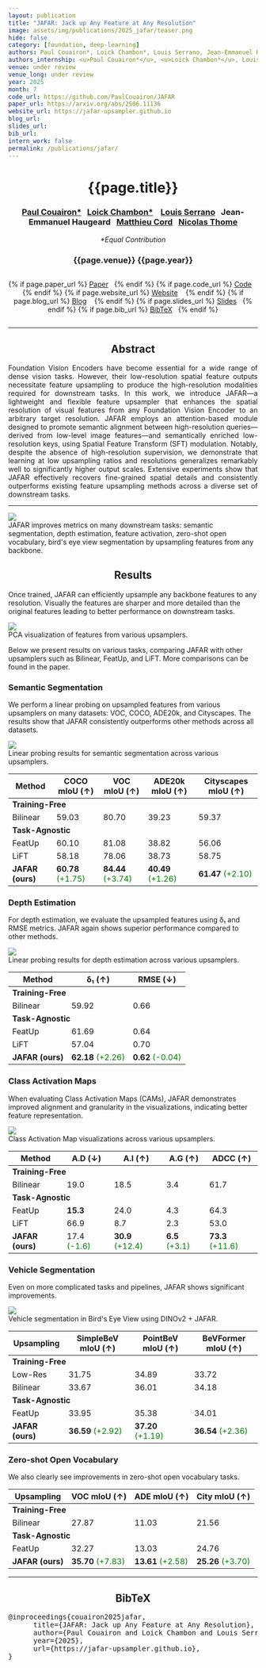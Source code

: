 ```yaml
---
layout: publication
title: "JAFAR: Jack up Any Feature at Any Resolution"
image: assets/img/publications/2025_jafar/teaser.png
hide: false
category: [foundation, deep-learning]
authors: Paul Couairon*, Loick Chambon*, Louis Serrano, Jean-Emmanuel Haugeard, Matthieu Cord, Nicolas Thome
authors_internship: <u>Paul Couairon*</u>, <u>Loick Chambon*</u>, Louis Serrano, Jean-Emmanuel Haugeard, Matthieu Cord, Nicolas Thome
venue: under review
venue_long: under review
year: 2025
month: 7
code_url: https://github.com/PaulCouairon/JAFAR
paper_url: https://arxiv.org/abs/2506.11136
website_url: https://jafar-upsampler.github.io
blog_url:
slides_url:
bib_url:
intern_work: false
permalink: /publications/jafar/
---
```


<h1 align="center"> {{page.title}} </h1>
<!-- Simple call of authors -->
<!-- <h3 align="center"> {{page.authors}} </h3> -->
<!-- Alternatively you can add links to author pages -->
<h3 align="center">  <a href="https://scholar.google.fr/citations?user=yQRnP7YAAAAJ&hl=fr">Paul Couairon*</a>&nbsp;&nbsp; <a href="https://loickch.github.io/">Loick Chambon*</a> &nbsp;&nbsp; <a href="https://scholar.google.com/citations?user=fKlo-lUAAAAJ&hl=fr">Louis Serrano</a>&nbsp;&nbsp; <a>Jean-Emmanuel Haugeard</a>&nbsp;&nbsp; <a href="https://cord.isir.upmc.fr/">Matthieu Cord</a>&nbsp;&nbsp; <a href="https://thome.isir.upmc.fr">Nicolas Thome</a></h3>

<p align="center"><em>*Equal Contribution</em></p>
<h3 align="center"> {{page.venue}} {{page.year}} </h3>

<div class="row justify-content-center">
  <div class="column">
      <p align="center">
      {% if page.paper_url %}
      <a href="{{ page.paper_url }}"><i class="far fa-file-pdf"></i> Paper</a>&nbsp;&nbsp;
      {% endif %}
      {% if page.code_url %}
      <a href="{{ page.code_url }}"><i class="fab fa-github"></i> Code</a> &nbsp;&nbsp;
      {% endif %}
      {% if page.website_url %}
      <a href="{{ page.website_url }}"><i class="fas fa-globe"></i> Website</a> &nbsp;&nbsp;
      {% endif %}
      {% if page.blog_url %}
      <a href="{{ page.blog_url }}"><i class="fab fa-blogger"></i> Blog</a> &nbsp;&nbsp;
      {% endif %}
      {% if page.slides_url %}
      <a href="{{ page.slides_url }}"><i class="far fa-file-pdf"></i> Slides</a>&nbsp;&nbsp;
      {% endif %}
      {% if page.bib_url %}
      <a href="{{ page.bib_url}}"><i class="far fa-file-alt"></i> BibTeX</a>&nbsp;&nbsp;
      {% endif %}
    </p>
  </div>
</div>

<hr>

<h2 align="center"> Abstract</h2>

<p align="justify">Foundation Vision Encoders have become essential for a wide range of dense vision tasks. However, their low-resolution spatial feature outputs necessitate feature upsampling to produce the high-resolution modalities required for downstream tasks. In this work, we introduce JAFAR—a lightweight and flexible feature upsampler that enhances the spatial resolution of visual features from any Foundation Vision Encoder to an arbitrary target resolution. JAFAR employs an attention-based module designed to promote semantic alignment between high-resolution queries—derived from low-level image features—and semantically enriched low-resolution keys, using Spatial Feature Transform (SFT) modulation. Notably, despite the absence of high-resolution supervision, we demonstrate that learning at low upsampling ratios and resolutions generalizes remarkably well to significantly higher output scales. Extensive experiments show that JAFAR effectively recovers fine-grained spatial details and consistently outperforms existing feature upsampling methods across a diverse set of downstream tasks.</p>

<hr>

<div class="row">
    <div class="col-sm mt-3 mt-md-0">
        <img src="../../assets/img/publications/2025_jafar/teaser.png" class="img-fluid rounded z-depth-1"/>
        <div class="caption">
            JAFAR improves metrics on many downstream tasks: semantic segmentation, depth estimation, feature activation, zero-shot open vocabulary, bird's eye view segmentation by upsampling features from any backbone.
        </div>
    </div>
</div>


<h2 align="center">Results</h2>

Once trained, JAFAR can efficiently upsample any backbone features to any resolution. Visually the features are sharper and more detailed than the original features leading to better performance on downstream tasks. 

<div class="row">
    <div class="col-sm mt-3 mt-md-0">
        <img src="../../assets/img/publications/2025_jafar/pca.png" class="img-fluid rounded z-depth-1"/>
        <div class="caption">
            PCA visualization of features from various upsamplers.
        </div>
    </div>
</div>

Below we present results on various tasks, comparing JAFAR with other upsamplers such as Bilinear, FeatUp, and LiFT. More comparisons can be found in the paper.

<h3>Semantic Segmentation</h3>

We perform a linear probing on upsampled features from various upsamplers on many datasets: VOC, COCO, ADE20k, and Cityscapes. The results show that JAFAR consistently outperforms other methods across all datasets.

<div class="row">
    <div class="col-sm mt-3 mt-md-0">
        <img src="../../assets/img/publications/2025_jafar/segmentation.png" class="img-fluid rounded z-depth-1"/>
        <div class="caption">
            Linear probing results for semantic segmentation across various upsamplers.
        </div>
    </div>
</div>

<table>
    <thead>
        <tr>
            <th>Method</th>
            <th>COCO mIoU (↑)</th>
            <th>VOC mIoU (↑)</th>
            <th>ADE20k mIoU (↑)</th>
            <th>Cityscapes mIoU (↑)</th>
        </tr>
    </thead>
    <tbody>
        <tr>
            <td colspan="5"><strong>Training-Free</strong></td>
        </tr>
        <tr>
            <td>Bilinear</td>
            <td>59.03</td>
            <td>80.70</td>
            <td>39.23</td>
            <td>59.37</td>
        </tr>
        <tr>
            <td colspan="5"><strong>Task-Agnostic</strong></td>
        </tr>
        <tr>
            <td>FeatUp</td>
            <td>60.10</td>
            <td>81.08</td>
            <td>38.82</td>
            <td>56.06</td>
        </tr>
        <tr>
            <td>LiFT</td>
            <td>58.18</td>
            <td>78.06</td>
            <td>38.73</td>
            <td>58.75</td>
        </tr>
        <tr>
            <td><strong>JAFAR (ours)</strong></td>
            <td><strong>60.78</strong> <span style="color: green;">(+1.75)</span></td>
            <td><strong>84.44</strong> <span style="color: green;">(+3.74)</span></td>
            <td><strong>40.49</strong> <span style="color: green;">(+1.26)</span></td>
            <td><strong>61.47</strong> <span style="color: green;">(+2.10)</span></td>
        </tr>
    </tbody>
</table>

<h3>Depth Estimation</h3>

For depth estimation, we evaluate the upsampled features using δ₁ and RMSE metrics. JAFAR again shows superior performance compared to other methods.

<div class="row">
    <div class="col-sm mt-3 mt-md-0">
        <img src="../../assets/img/publications/2025_jafar/depth.png" class="img-fluid rounded z-depth-1"/>
        <div class="caption">
            Linear probing results for depth estimation across various upsamplers.
        </div>
    </div>
</div>

<table>
    <thead>
        <tr>
            <th>Method</th>
            <th>δ₁ (↑)</th>
            <th>RMSE (↓)</th>
        </tr>
    </thead>
    <tbody>
        <tr>
            <td colspan="3"><strong>Training-Free</strong></td>
        </tr>
        <tr>
            <td>Bilinear</td>
            <td>59.92</td>
            <td>0.66</td>
        </tr>
        <tr>
            <td colspan="3"><strong>Task-Agnostic</strong></td>
        </tr>
        <tr>
            <td>FeatUp</td>
            <td>61.69</td>
            <td>0.64</td>
        </tr>
        <tr>
            <td>LiFT</td>
            <td>57.04</td>
            <td>0.70</td>
        </tr>
        <tr>
            <td><strong>JAFAR (ours)</strong></td>
            <td><strong>62.18</strong> <span style="color: green;">(+2.26)</span></td>
            <td><strong>0.62</strong> <span style="color: green;">(-0.04)</span></td>
        </tr>
    </tbody>
</table>

<h3>Class Activation Maps</h3>

When evaluating Class Activation Maps (CAMs), JAFAR demonstrates improved alignment and granularity in the visualizations, indicating better feature representation.

<div class="row">
    <div class="col-sm mt-3 mt-md-0">
        <img src="../../assets/img/publications/2025_jafar/gradcam.png" class="img-fluid rounded z-depth-1"/>
        <div class="caption">
            Class Activation Map visualizations across various upsamplers.
        </div>
    </div>
</div>

<table>
    <thead>
        <tr>
            <th>Method</th>
            <th>A.D (↓)</th>
            <th>A.I (↑)</th>
            <th>A.G (↑)</th>
            <th>ADCC (↑)</th>
        </tr>
    </thead>
    <tbody>
        <tr>
            <td colspan="5"><strong>Training-Free</strong></td>
        </tr>
        <tr>
            <td>Bilinear</td>
            <td>19.0</td>
            <td>18.5</td>
            <td>3.4</td>
            <td>61.7</td>
        </tr>
        <tr>
            <td colspan="5"><strong>Task-Agnostic</strong></td>
        </tr>
        <tr>
            <td>FeatUp</td>
            <td><strong>15.3</strong></td>
            <td>24.0</td>
            <td>4.3</td>
            <td>64.3</td>
        </tr>
        <tr>
            <td>LiFT</td>
            <td>66.9</td>
            <td>8.7</td>
            <td>2.3</td>
            <td>53.0</td>
        </tr>
        <tr>
            <td><strong>JAFAR (ours)</strong></td>
            <td>17.4 <span style="color: green;">(-1.6)</span></td>
            <td><strong>30.9</strong> <span style="color: green;">(+12.4)</span></td>
            <td><strong>6.5</strong> <span style="color: green;">(+3.1)</span></td>
            <td><strong>73.3</strong> <span style="color: green;">(+11.6)</span></td>
        </tr>
    </tbody>
</table>

<h3>Vehicle Segmentation</h3>

Even on more complicated tasks and pipelines, JAFAR shows significant improvements.

<div class="row">
    <div class="col-sm mt-3 mt-md-0">
        <img src="../../assets/img/publications/2025_jafar/bev.gif" class="img-fluid rounded z-depth-1"/>
        <div class="caption">
            Vehicle segmentation in Bird's Eye View using DINOv2 + JAFAR.
        </div>
    </div>
</div>

<table>
    <thead>
        <tr>
            <th>Upsampling</th>
            <th>SimpleBeV mIoU (↑)</th>
            <th>PointBeV mIoU (↑)</th>
            <th>BeVFormer mIoU (↑)</th>
        </tr>
    </thead>
    <tbody>
        <tr>
            <td colspan="4"><strong>Training-Free</strong></td>
        </tr>
        <tr>
            <td>Low-Res</td>
            <td>31.75</td>
            <td>34.89</td>
            <td>33.72</td>
        </tr>
        <tr>
            <td>Bilinear</td>
            <td>33.67</td>
            <td>36.01</td>
            <td>34.18</td>
        </tr>
        <tr>
            <td colspan="4"><strong>Task-Agnostic</strong></td>
        </tr>
        <tr>
            <td>FeatUp</td>
            <td>33.95</td>
            <td>35.38</td>
            <td>34.01</td>
        </tr>
        <tr>
            <td><strong>JAFAR (ours)</strong></td>
            <td><strong>36.59</strong> <span style="color: green;">(+2.92)</span></td>
            <td><strong>37.20</strong> <span style="color: green;">(+1.19)</span></td>
            <td><strong>36.54</strong> <span style="color: green;">(+2.36)</span></td>
        </tr>
    </tbody>
</table>

<h3>Zero-shot Open Vocabulary</h3>

We also clearly see improvements in zero-shot open vocabulary tasks.

<table>
    <thead>
        <tr>
            <th>Upsampling</th>
            <th>VOC mIoU (↑)</th>
            <th>ADE mIoU (↑)</th>
            <th>City mIoU (↑)</th>
        </tr>
    </thead>
    <tbody>
        <tr>
            <td colspan="4"><strong>Training-Free</strong></td>
        </tr>
        <tr>
            <td>Bilinear</td>
            <td>27.87</td>
            <td>11.03</td>
            <td>21.56</td>
        </tr>
        <tr>
            <td colspan="4"><strong>Task-Agnostic</strong></td>
        </tr>
        <tr>
            <td>FeatUp</td>
            <td>32.27</td>
            <td>13.03</td>
            <td>24.76</td>
        </tr>
        <tr>
            <td><strong>JAFAR (ours)</strong></td>
            <td><strong>35.70</strong> <span style="color: green;">(+7.83)</span></td>
            <td><strong>13.61</strong> <span style="color: green;">(+2.58)</span></td>
            <td><strong>25.26</strong> <span style="color: green;">(+3.70)</span></td>
        </tr>
    </tbody>
</table>

<hr>

<h2 align="center">BibTeX</h2>
<left>
  <pre class="bibtex-box">
@inproceedings{couairon2025jafar,
      title={JAFAR: Jack up Any Feature at Any Resolution}, 
      author={Paul Couairon and Loick Chambon and Louis Serrano and Jean-Emmanuel Haugeard and Matthieu Cord and Nicolas Thome},
      year={2025},
      url={https://jafar-upsampler.github.io}, 
}
</pre>
</left>

<br>
